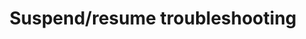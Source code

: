 ---
lang: en
layout: doc
permalink: /doc/suspend-resume-troubleshooting/
redirect_from:
- /en/doc/wireless-troubleshooting/
- /doc/wireless-troubleshooting/
redirect_to: https://qubes-doc-rst.readthedocs.io/en/latest/user/troubleshooting/resume-suspend-troubleshooting.html
ref: 94
title: Suspend/resume troubleshooting
---